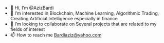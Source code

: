 - 👋 Hi, I’m @AzizBardi
- 👀 I’m interested in Blockchain, Machine Learning, Algorithmic Trading, Creating Artificial Intelligence especially in finance
- 💞️ I’m looking to collaborate on Several projects that are related to my fields of interest
- 📫 How to reach me Bardiaziz@yahoo.com  


<!---
AzizBardi/AzizBardi is a ✨ special ✨ repository because its `README.md` (this file) appears on your GitHub profile.
You can click the Preview link to take a look at your changes.
--->
